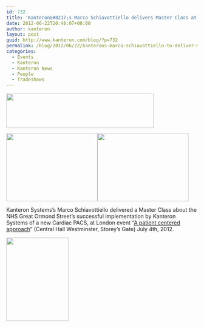 ```yaml
---
id: 732
title: 'Kanteron&#8217;s Marco Schiavottiello delivers Master Class at London event'
date: 2012-06-22T20:48:07+00:00
author: kanteron
layout: post
guid: http://www.kanteron.com/blog/?p=732
permalink: /blog/2012/06/22/kanterons-marco-schiavottiello-to-deliver-master-class-at-london-event/
categories:
  - Events
  - Kanteron
  - Kanteron News
  - People
  - Tradeshows
---
```

<img class="aligncenter" title="event" src="http://www.publicserviceevents.co.uk/dyn_graphics/event-logo/event-220.gif" alt="" width="388" height="91" />

<img class="aligncenter" title="Marco" src="http://farm9.staticflickr.com/8163/7518513170_766a25a778_m.jpg" alt="" width="240" height="179" /><img class="aligncenter" title="Audience" src="http://farm9.staticflickr.com/8292/7518513134_d3db551e58_m.jpg" alt="" width="240" height="179" />

Kanteron Systems&#8217;s Marco Schiavottiello delivered a Master Class about the NHS Great Ormond Street&#8217;s successful implementation by Kanteron Systems of a new Cardiac PACS, at London event &#8220;<a title="http://www.publicserviceevents.co.uk/venue/220/a-patient-centred-approach" href="http://www.publicserviceevents.co.uk/venue/220/a-patient-centred-approach" target="_blank">A patient centered approach</a>&#8221; (Central Hall Westminster, Storey&#8217;s Gate) July 4th, 2012.

<img class="aligncenter" title="venue" src="http://www.publicserviceevents.co.uk/graphics/central-hall-westminster.jpg" alt="" width="164" height="220" />